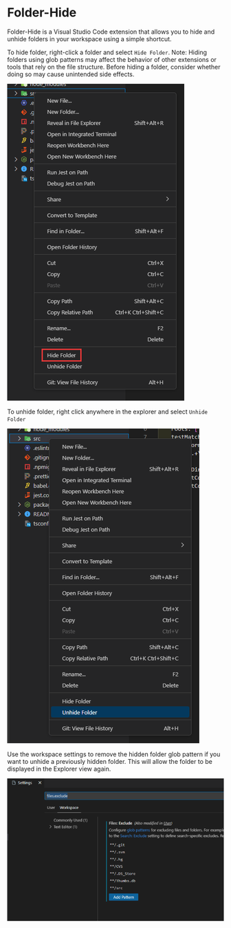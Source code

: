 # Folder-Hide

Folder-Hide is a Visual Studio Code extension that allows you to hide and unhide folders in your workspace using a simple shortcut.

To hide folder, right-click a folder and select `Hide Folder`. Note: Hiding folders using glob patterns may affect the behavior of other extensions or tools that rely on the file structure. Before hiding a folder, consider whether doing so may cause unintended side effects.

![Select "Hide Folder" from the right-click menu to hide a folder](https://raw.githubusercontent.com/tylim88/VS-Code-Folder-HIde/main/img/hide.png)

To unhide folder, right click anywhere in the explorer and select `Unhide Folder`

![Select "Unhide Folder" from the right-click menu to unhide a folder](https://raw.githubusercontent.com/tylim88/VS-Code-Folder-HIde/main/img/unhide.png)

Use the workspace settings to remove the hidden folder glob pattern if you want to unhide a previously hidden folder. This will allow the folder to be displayed in the Explorer view again.

![remove hidden folder glob pattern from workspace settings](https://raw.githubusercontent.com/tylim88/VS-Code-Folder-HIde/main/img/settings.png)
